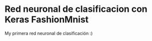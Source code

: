#  Red neuronal de clasificacion con Keras FashionMnist
My primera red neuronal de clasificación :)
